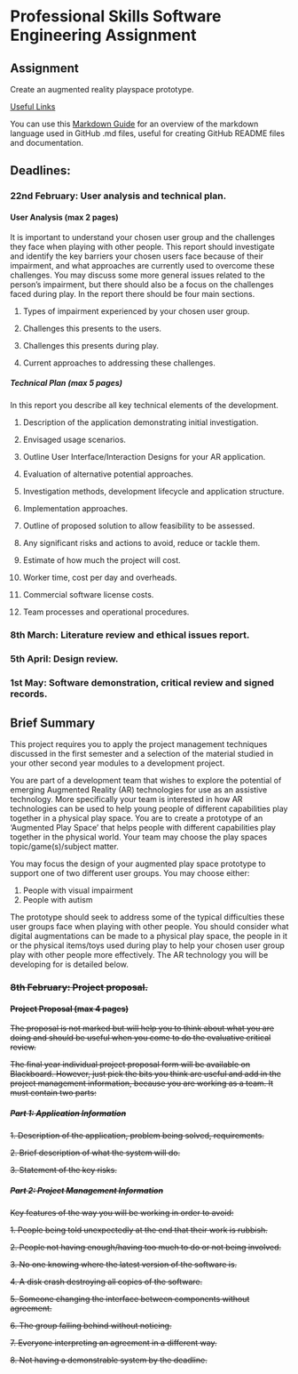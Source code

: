 # Professional Skills Software Engineering Assignment

## Assignment
Create an augmented reality playspace prototype.

[Useful Links](https://github.com/crouchbindset/professionalskills/blob/master/LINKS.md)

You can use this [Markdown Guide](https://guides.github.com/features/mastering-markdown/) for an overview of the markdown language used in GitHub .md files, useful for creating GitHub README files and documentation.

## Deadlines: 

### 22nd February: User analysis and technical plan. 

#### User Analysis (max 2 pages) 

It is important to understand your chosen user group and the challenges they face when playing with other people. This report should investigate and identify the key barriers your chosen users face because of their impairment, and what approaches are currently used to overcome these challenges. You may discuss some more general issues related to the person’s impairment, but there should also be a focus on the challenges faced during play. In the report there should be four main sections. 

1. Types of impairment experienced by your chosen user group. 

2. Challenges this presents to the users. 

3. Challenges this presents during play. 

4. Current approaches to addressing these challenges.

##### Technical Plan (max 5 pages) 

In this report you describe all key technical elements of the development. 

1. Description of the application demonstrating initial investigation. 

2. Envisaged usage scenarios. 

3. Outline User Interface/Interaction Designs for your AR application. 

4. Evaluation of alternative potential approaches. 

5. Investigation methods, development lifecycle and application structure. 

6. Implementation approaches. 

7. Outline of proposed solution to allow feasibility to be assessed. 

8. Any significant risks and actions to avoid, reduce or tackle them. 

9. Estimate of how much the project will cost. 

10. Worker time, cost per day and overheads. 

11. Commercial software license costs. 

12. Team processes and operational procedures.

### 8th March: Literature review and ethical issues report. 

### 5th April: Design review. 

### 1st May: Software demonstration, critical review and signed records.

## Brief Summary 

This project requires you to apply the project management techniques discussed in the first semester and a selection of the material studied in your other second year modules to a development project. 

You are part of a development team that wishes to explore the potential of emerging Augmented Reality (AR) technologies for use as an assistive technology. More specifically your team is interested in how AR technologies can be used to help young people of different capabilities play together in a physical play space. You are to create a prototype of an ‘Augmented Play Space’ that helps people with different capabilities play together in the physical world. Your team may choose the play spaces topic/game(s)/subject matter. 

You may focus the design of your augmented play space prototype to support one of two different user groups. You may choose either: 

1. People with visual impairment 
2. People with autism 

The prototype should seek to address some of the typical difficulties these user groups face when playing with other people. You should consider what digital augmentations can be made to a physical play space, the people in it or the physical items/toys used during play to help your chosen user group play with other people more effectively. The AR technology you will be developing for is detailed below.

### ~~8th February: Project proposal.~~

#### ~~Project Proposal (max 4 pages)~~

~~The proposal is not marked but will help you to think about what you are doing and should be useful when you come to do the evaluative critical review.~~

~~The final year individual project proposal form will be available on Blackboard. However, just pick the bits you think are useful and add in the project management information, because you are working as a team. It must contain two parts:~~

##### ~~Part 1: Application Information~~

~~1. Description of the application, problem being solved, requirements.~~

~~2. Brief description of what the system will do.~~

~~3. Statement of the key risks.~~

##### ~~Part 2: Project Management Information~~

~~Key features of the way you will be working in order to avoid:~~

~~1. People being told unexpectedly at the end that their work is rubbish.~~

~~2. People not having enough/having too much to do or not being involved.~~

~~3. No one knowing where the latest version of the software is.~~ 

~~4. A disk crash destroying all copies of the software.~~ 

~~5. Someone changing the interface between components without agreement.~~ 

~~6. The group falling behind without noticing.~~ 

~~7. Everyone interpreting an agreement in a different way.~~ 

~~8. Not having a demonstrable system by the deadline.~~
